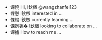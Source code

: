 - 馃憢 Hi, I鈥檓 @wangzhanfei123
- 馃憖 I鈥檓 interested in ...
- 馃尡 I鈥檓 currently learning ...
- 馃挒锔� I鈥檓 looking to collaborate on ...
- 馃摣 How to reach me ...

<!---
wangzhanfei123/wangzhanfei123 is a 鉁� special 鉁� repository because its `README.md` (this file) appears on your GitHub profile.
You can click the Preview link to take a look at your changes.
--->
